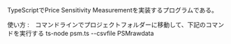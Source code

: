 TypeScriptでPrice Sensitivity Measurementを実装するプログラムである。

使い方 :　コマンドラインでプロジェクトフォルダーに移動して、下記のコマンドを実行する 
ts-node psm.ts --csvfile PSMrawdata